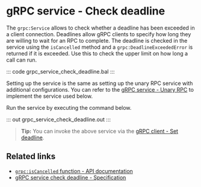 # gRPC service - Check deadline

The `grpc:Service` allows to check whether a deadline has been exceeded in a client connection. Deadlines allow gRPC clients to specify how long they are willing to wait for an RPC to complete. The deadline is checked in the service using the `isCancelled` method  and a `grpc:DeadlineExceededError` is returned if it is exceeded. Use this to check the upper limit on how long a call can run.

::: code grpc_service_check_deadline.bal :::

Setting up the service is the same as setting up the unary RPC service with additional configurations. You can refer to the [gRPC service - Unary RPC](/learn/by-example/grpc-service-unary/) to implement the service used below.

Run the service by executing the command below.

::: out grpc_service_check_deadline.out :::

>**Tip:** You can invoke the above service via the [gRPC client - Set deadline](/learn/by-example/grpc-client-set-deadline/).

## Related links
- [`grpc:isCancelled` function - API documentation](https://lib.ballerina.io/ballerina/grpc/latest/functions#isCancelled)
- [gRPC service check deadline - Specification](/spec/grpc/#61-grpc-deadline)
